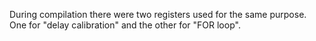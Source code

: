 During compilation there were two registers used for the same purpose. One for "delay calibration" and the other for "FOR loop".